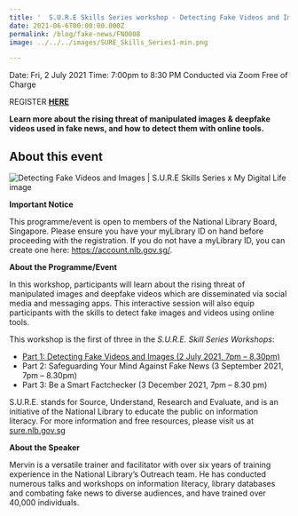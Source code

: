 ```yaml
---
title: '  S.U.R.E Skills Series workshop - Detecting Fake Videos and Images'
date: 2021-06-6T00:00:00.000Z
permalink: /blog/fake-news/FN0008
image: ../../../images/SURE_Skills_Series1-min.png

---
```


Date: Fri, 2 July 2021 
Time: 7:00pm to 8:30 PM
Conducted via Zoom
Free of Charge

REGISTER **[HERE](https://www.eventbrite.sg/e/detecting-fake-videos-and-images-sure-skills-series-x-my-digital-life-registration-159064751955)**

**Learn more about the rising threat of manipulated images & deepfake videos used in fake news, and how to detect them with online tools.**

## About this event

![ 		Detecting Fake Videos and Images | S.U.R.E Skills Series x My Digital Life image ](https://img.evbuc.com/https%3A%2F%2Fcdn.evbuc.com%2Fimages%2F131190747%2F453675649972%2F1%2Foriginal.20210405-143422?h=2000&w=720&auto=format%2Ccompress&q=75&sharp=10&s=57f904f42593e33aa57d614270b8d0eb)

**Important Notice**

This programme/event is open to members of the National Library Board, Singapore. Please ensure you have your myLibrary ID on hand before proceeding with the registration. If you do not have a myLibrary ID, you can create one here: https://account.nlb.gov.sg/.

**About the Programme/Event**

In this workshop, participants will learn about the rising threat of manipulated images and deepfake videos which are disseminated via social media and messaging apps. This interactive session will also equip participants with the skills to detect fake images and videos using online tools.

This workshop is the first of three in the *S.U.R.E. Skill Series* *Workshops*:

- [Part 1: Detecting Fake Videos and Images (2 July 2021, 7pm – 8.30pm)](https://www.eventbrite.sg/e/detecting-fake-videos-and-images-sure-skills-series-x-my-digital-life-registration-159064751955)
- Part 2: Safeguarding Your Mind Against Fake News (3 September 2021, 7pm – 8.30pm)
- Part 3: Be a Smart Factchecker (3 December 2021, 7pm – 8.30 pm)

S.U.R.E. stands for Source, Understand, Research and Evaluate, and is an initiative of the National Library to educate the public on information literacy. For more information and free resources, please visit us at [sure.nlb.gov.sg](https://sure.nlb.gov.sg/)



**About the Speaker**

Mervin is a versatile trainer and facilitator with over six years of training experience in the National Library’s Outreach team. He has conducted numerous talks and workshops on information literacy, library databases and combating fake news to diverse audiences, and have trained over 40,000 individuals.

